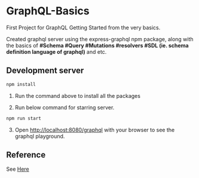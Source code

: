 # GraphQL-Basics

First Project for GraphQL Getting Started from the very basics. 

Created graphql server using the express-graphql npm package, along with the basics of **#Schema #Query #Mutations #resolvers #SDL (ie. schema definition language of graphql)** and etc.

## Development server

```bash
npm install
```

1. Run the command above to install all the packages

2. Run below command for starring server.

```bash
npm run start
```

3. Open [http://localhost:8080/graphql](http://localhost:8080/graphql) with your browser to see the graphql playground.

## Reference
See [Here](https://www.youtube.com/watch?v=dJjP0SbdIt0&list=PLdHg5T0SNpN1LfR4XZ8GY5nIeklHjFtSq)